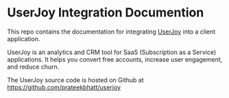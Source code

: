 UserJoy Integration Documention
===============================

This repo contains the documentation for integrating [UserJoy](https://userjoy.co) into a client application.

UserJoy is an analytics and CRM tool for SaaS (Subscription as a Service) applications. It helps you convert free accounts, increase user engagement, and reduce churn.

The UserJoy source code is hosted on Github at https://github.com/prateekbhatt/userjoy
